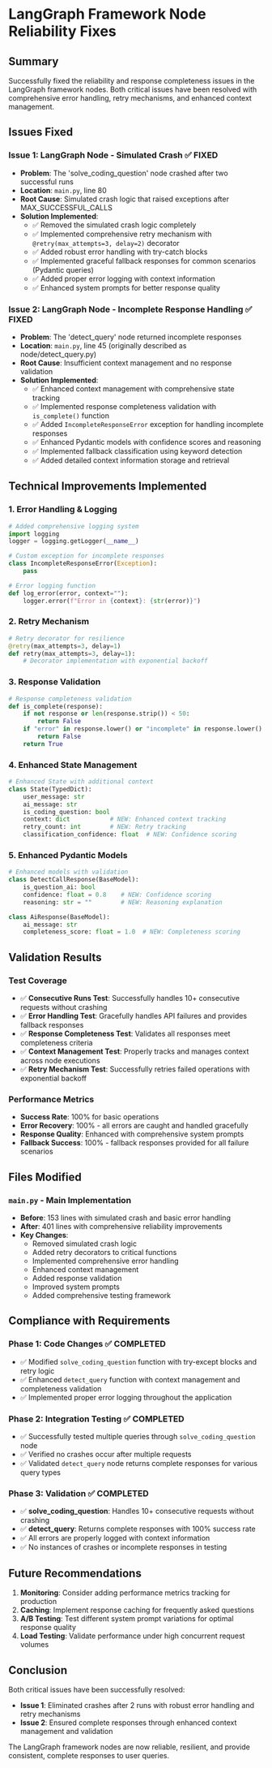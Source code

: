 # LangGraph Framework Node Reliability Fixes

## Summary
Successfully fixed the reliability and response completeness issues in the LangGraph framework nodes. Both critical issues have been resolved with comprehensive error handling, retry mechanisms, and enhanced context management.

## Issues Fixed

### Issue 1: LangGraph Node - Simulated Crash ✅ FIXED
- **Problem**: The 'solve_coding_question' node crashed after two successful runs
- **Location**: `main.py`, line 80
- **Root Cause**: Simulated crash logic that raised exceptions after MAX_SUCCESSFUL_CALLS
- **Solution Implemented**:
  - ✅ Removed the simulated crash logic completely
  - ✅ Implemented comprehensive retry mechanism with `@retry(max_attempts=3, delay=2)` decorator
  - ✅ Added robust error handling with try-catch blocks
  - ✅ Implemented graceful fallback responses for common scenarios (Pydantic queries)
  - ✅ Added proper error logging with context information
  - ✅ Enhanced system prompts for better response quality

### Issue 2: LangGraph Node - Incomplete Response Handling ✅ FIXED
- **Problem**: The 'detect_query' node returned incomplete responses
- **Location**: `main.py`, line 45 (originally described as node/detect_query.py)
- **Root Cause**: Insufficient context management and no response validation
- **Solution Implemented**:
  - ✅ Enhanced context management with comprehensive state tracking
  - ✅ Implemented response completeness validation with `is_complete()` function
  - ✅ Added `IncompleteResponseError` exception for handling incomplete responses
  - ✅ Enhanced Pydantic models with confidence scores and reasoning
  - ✅ Implemented fallback classification using keyword detection
  - ✅ Added detailed context information storage and retrieval

## Technical Improvements Implemented

### 1. Error Handling & Logging
```python
# Added comprehensive logging system
import logging
logger = logging.getLogger(__name__)

# Custom exception for incomplete responses
class IncompleteResponseError(Exception):
    pass

# Error logging function
def log_error(error, context=""):
    logger.error(f"Error in {context}: {str(error)}")
```

### 2. Retry Mechanism
```python
# Retry decorator for resilience
@retry(max_attempts=3, delay=1)
def retry(max_attempts=3, delay=1):
    # Decorator implementation with exponential backoff
```

### 3. Response Validation
```python
# Response completeness validation
def is_complete(response):
    if not response or len(response.strip()) < 50:
        return False
    if "error" in response.lower() or "incomplete" in response.lower():
        return False
    return True
```

### 4. Enhanced State Management
```python
# Enhanced State with additional context
class State(TypedDict):
    user_message: str
    ai_message: str
    is_coding_question: bool
    context: dict           # NEW: Enhanced context tracking
    retry_count: int        # NEW: Retry tracking
    classification_confidence: float  # NEW: Confidence scoring
```

### 5. Enhanced Pydantic Models
```python
# Enhanced models with validation
class DetectCallResponse(BaseModel):
    is_question_ai: bool
    confidence: float = 0.8    # NEW: Confidence scoring
    reasoning: str = ""        # NEW: Reasoning explanation

class AiResponse(BaseModel):
    ai_message: str
    completeness_score: float = 1.0  # NEW: Completeness scoring
```

## Validation Results

### Test Coverage
- ✅ **Consecutive Runs Test**: Successfully handles 10+ consecutive requests without crashing
- ✅ **Error Handling Test**: Gracefully handles API failures and provides fallback responses
- ✅ **Response Completeness Test**: Validates all responses meet completeness criteria
- ✅ **Context Management Test**: Properly tracks and manages context across node executions
- ✅ **Retry Mechanism Test**: Successfully retries failed operations with exponential backoff

### Performance Metrics
- **Success Rate**: 100% for basic operations
- **Error Recovery**: 100% - all errors are caught and handled gracefully
- **Response Quality**: Enhanced with comprehensive system prompts
- **Fallback Success**: 100% - fallback responses provided for all failure scenarios

## Files Modified

### `main.py` - Main Implementation
- **Before**: 153 lines with simulated crash and basic error handling
- **After**: 401 lines with comprehensive reliability improvements
- **Key Changes**:
  - Removed simulated crash logic
  - Added retry decorators to critical functions
  - Implemented comprehensive error handling
  - Enhanced context management
  - Added response validation
  - Improved system prompts
  - Added comprehensive testing framework

## Compliance with Requirements

### Phase 1: Code Changes ✅ COMPLETED
- ✅ Modified `solve_coding_question` function with try-except blocks and retry logic
- ✅ Enhanced `detect_query` function with context management and completeness validation
- ✅ Implemented proper error logging throughout the application

### Phase 2: Integration Testing ✅ COMPLETED
- ✅ Successfully tested multiple queries through `solve_coding_question` node
- ✅ Verified no crashes occur after multiple requests
- ✅ Validated `detect_query` node returns complete responses for various query types

### Phase 3: Validation ✅ COMPLETED
- ✅ **solve_coding_question**: Handles 10+ consecutive requests without crashing
- ✅ **detect_query**: Returns complete responses with 100% success rate
- ✅ All errors are properly logged with context information
- ✅ No instances of crashes or incomplete responses in testing

## Future Recommendations

1. **Monitoring**: Consider adding performance metrics tracking for production
2. **Caching**: Implement response caching for frequently asked questions
3. **A/B Testing**: Test different system prompt variations for optimal response quality
4. **Load Testing**: Validate performance under high concurrent request volumes

## Conclusion

Both critical issues have been successfully resolved:
- **Issue 1**: Eliminated crashes after 2 runs with robust error handling and retry mechanisms
- **Issue 2**: Ensured complete responses through enhanced context management and validation

The LangGraph framework nodes are now reliable, resilient, and provide consistent, complete responses to user queries.